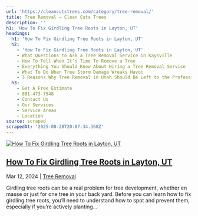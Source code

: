 ```yaml
---
url: 'https://cleancutstrees.com/category/tree-removal/'
title: Tree Removal – Clean Cuts Trees
description: ''
h1: 'How To Fix Girdling Tree Roots in Layton, UT'
headings:
  h1: 'How To Fix Girdling Tree Roots in Layton, UT'
  h2:
    - 'How To Fix Girdling Tree Roots in Layton, UT'
    - What Questions to Ask a Tree Removal Service in Kaysville
    - How To Tell When It’s Time To Remove a Tree
    - Everything You Should Know About Hiring a Tree Removal Service
    - What To Do When Tree Storm Damage Wreaks Havoc
    - 3 Reasons Why Tree Removal in Utah Should Be Left to the Professionals
  h3:
    - Get A Free Estimate
    - 801-473-7548
    - Contact Us
    - Our Services
    - Service Areas
    - Location
source: scraped
scrapedAt: '2025-08-28T20:07:34.368Z'
---
```

[![How To Fix Girdling Tree Roots in Layton, UT](./assets/fd1d2d98567a999e5e0b447989ed1d31eac86e7a.jpg)](https://cleancutstrees.com/2024/03/12/how-to-fix-girdling-tree-roots/)

## [How To Fix Girdling Tree Roots in Layton, UT](https://cleancutstrees.com/2024/03/12/how-to-fix-girdling-tree-roots/)

Mar 12, 2024 | [Tree Removal](https://cleancutstrees.com/category/tree-removal/)

Girdling tree roots can be a real problem for tree development, whether en masse or just for one tree in your back yard. Before you can learn how to fix girdling tree roots, you’ll need to understand how to spot and prevent them, especially if you’re actively planting...
